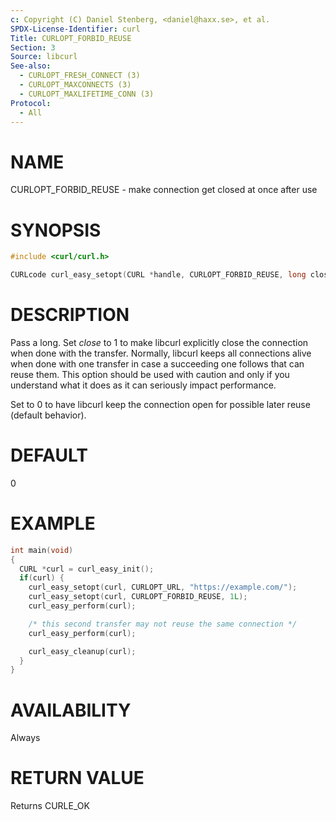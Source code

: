 ```yaml
---
c: Copyright (C) Daniel Stenberg, <daniel@haxx.se>, et al.
SPDX-License-Identifier: curl
Title: CURLOPT_FORBID_REUSE
Section: 3
Source: libcurl
See-also:
  - CURLOPT_FRESH_CONNECT (3)
  - CURLOPT_MAXCONNECTS (3)
  - CURLOPT_MAXLIFETIME_CONN (3)
Protocol:
  - All
---
```


# NAME

CURLOPT_FORBID_REUSE - make connection get closed at once after use

# SYNOPSIS

~~~c
#include <curl/curl.h>

CURLcode curl_easy_setopt(CURL *handle, CURLOPT_FORBID_REUSE, long close);
~~~

# DESCRIPTION

Pass a long. Set *close* to 1 to make libcurl explicitly close the
connection when done with the transfer. Normally, libcurl keeps all
connections alive when done with one transfer in case a succeeding one follows
that can reuse them. This option should be used with caution and only if you
understand what it does as it can seriously impact performance.

Set to 0 to have libcurl keep the connection open for possible later reuse
(default behavior).

# DEFAULT

0

# EXAMPLE

~~~c
int main(void)
{
  CURL *curl = curl_easy_init();
  if(curl) {
    curl_easy_setopt(curl, CURLOPT_URL, "https://example.com/");
    curl_easy_setopt(curl, CURLOPT_FORBID_REUSE, 1L);
    curl_easy_perform(curl);

    /* this second transfer may not reuse the same connection */
    curl_easy_perform(curl);

    curl_easy_cleanup(curl);
  }
}
~~~

# AVAILABILITY

Always

# RETURN VALUE

Returns CURLE_OK
